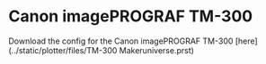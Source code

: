 # Canon imagePROGRAF TM-300

Download the config for the Canon imagePROGRAF TM-300 [here](../static/plotter/files/TM-300 Makeruniverse.prst)